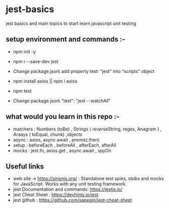 # jest-basics
jest basics and main topics to start learn javascript unit testing

## setup environment and commands :-
- npm init -y
- npm i --save-dev jest
- Change package.json\ add property test: "jest"  into  "scripts" object
- npm install axios  || npm i axios 
- npm test

- Change package.json\ "test": "jest --watchAll" 

## what would you learn in this repo :-
- matchers : Numbers (toBe) , Strings ( reverseString, regex, Anagram ) , Araays ( toEqual, chunk) ,objects
- async : axios, async  await , promis(.then) 
- setup : beforeEach , beforeAll , afterEach, afterAll
- mocks : jest.fn, axios.get , async  await , spyOn

## Useful links
- web site -> https://sinonjs.org/ : Standalone test spies, stubs and mocks for JavaScript.
Works with any unit testing framework.
- jest Documentation and commands: https://jestjs.io/
- jest Cheat Sheet :  https://devhints.io/jest
- jest github : https://github.com/sapegin/jest-cheat-sheet